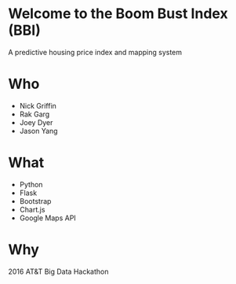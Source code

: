 # Welcome to the Boom Bust Index (BBI)
A predictive housing price index and mapping system

# Who
- Nick Griffin
- Rak Garg
- Joey Dyer
- Jason Yang

# What
- Python
- Flask
- Bootstrap
- Chart.js
- Google Maps API

# Why
2016 AT&T Big Data Hackathon
